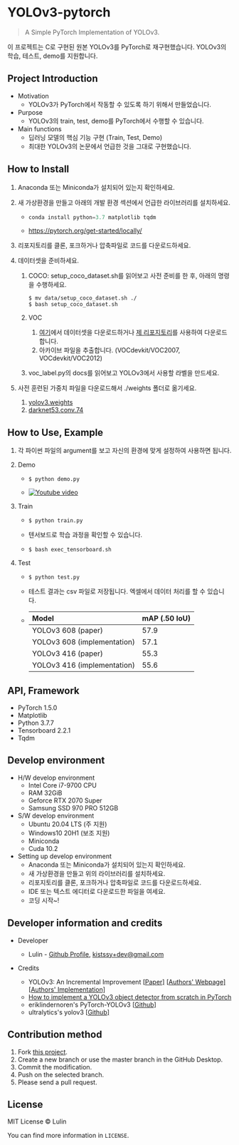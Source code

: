 # YOLOv3-pytorch

> A Simple PyTorch Implementation of YOLOv3.

이 프로젝트는 C로 구현된 원본 YOLOv3를 PyTorch로 재구현했습니다. YOLOv3의 학습, 테스트, demo를 지원합니다.

## Project Introduction

- Motivation
  - YOLOv3가 PyTorch에서 작동할 수 있도록 하기 위해서 만들었습니다.
- Purpose
  - YOLOv3의 train, test, demo를 PyTorch에서 수행할 수 있습니다.
- Main functions
  - 딥러닝 모델의 핵심 기능 구현 (Train, Test, Demo)
  - 최대한 YOLOv3의 논문에서 언급한 것을 그대로 구현했습니다.

## How to Install

1. Anaconda 또는 Miniconda가 설치되어 있는지 확인하세요.

2. 새 가상환경을 만들고 아래의 개발 환경 섹션에서 언급한 라이브러리를 설치하세요.

   - ```python
     conda install python=3.7 matplotlib tqdm
     ```

   - https://pytorch.org/get-started/locally/

3. 리포지토리를 클론, 포크하거나 압축파일로 코드를 다운로드하세요.

4. 데이터셋을 준비하세요.
   1. COCO: setup_coco_dataset.sh를 읽어보고 사전 준비를 한 후, 아래의 명령을 수행하세요.

      ```shell
      $ mv data/setup_coco_dataset.sh ./
      $ bash setup_coco_dataset.sh
      ```

   2. VOC
      1. [여기](http://host.robots.ox.ac.uk/pascal/VOC/)에서 데이터셋을 다운로드하거나 [제 리포지토리](https://github.com/LulinPollux/dataset-downloader)를 사용하여 다운로드합니다.
      2. 아카이브 파일을 추출합니다. (VOCdevkit/VOC2007, VOCdevkit/VOC2012)
   3. voc_label.py의 docs를 읽어보고 YOLOv3에서 사용할 라벨을 만드세요.
   
5. 사전 훈련된 가중치 파일을 다운로드해서 ./weights 폴더로 옮기세요.

   1. [yolov3.weights](https://pjreddie.com/media/files/yolov3.weights)
   2. [darknet53.conv.74](https://pjreddie.com/media/files/darknet53.conv.74)

## How to Use, Example

1. 각 파이썬 파일의 argument를 보고 자신의 환경에 맞게 설정하여 사용하면 됩니다.

2. Demo

   - ```shell
     $ python demo.py
     ```

   - [![Youtube video](https://img.youtube.com/vi/X0LAgilivvw/maxresdefault.jpg)](https://youtu.be/X0LAgilivvw)

3. Train

   - ```shell
     $ python train.py
     ```

   - 텐서보드로 학습 과정을 확인할 수 있습니다.

   - ```shell
     $ bash exec_tensorboard.sh
     ```

4. Test

   - ```shell
     $ python test.py
     ```

   - 테스트 결과는 csv 파일로 저장됩니다. 엑셀에서 데이터 처리를 할 수 있습니다.

   - | Model                       | mAP (.50 IoU) |
     | :-------------------------- | ------------- |
     | YOLOv3 608 (paper)          | 57.9          |
     | YOLOv3 608 (implementation) | 57.1          |
     | YOLOv3 416 (paper)          | 55.3          |
     | YOLOv3 416 (implementation) | 55.6          |

## API, Framework

- PyTorch 1.5.0
- Matplotlib
- Python 3.7.7
- Tensorboard 2.2.1
- Tqdm

## Develop environment

- H/W develop environment
  - Intel Core i7-9700 CPU
  - RAM 32GiB
  - Geforce RTX 2070 Super
  - Samsung SSD 970 PRO 512GB
- S/W develop environment
  - Ubuntu 20.04 LTS (주 지원)
  - Windows10 20H1 (보조 지원)
  - Miniconda
  - Cuda 10.2
- Setting up develop environment
  - Anaconda 또는 Miniconda가 설치되어 있는지 확인하세요.
  - 새 가상환경을 만들고 위의 라이브러리를 설치하세요.
  - 리포지토리를 클론, 포크하거나 압축파일로 코드를 다운로드하세요.
  - IDE 또는 텍스트 에디터로 다운로드한 파일을 여세요.
  - 코딩 시작~!

## Developer information and credits

- Developer
  
  - Lulin - [Github Profile](https://github.com/LulinPollux), kistssy+dev@gmail.com
  
- Credits

  - YOLOv3: An Incremental Improvement [[Paper\]](https://pjreddie.com/media/files/papers/YOLOv3.pdf) [[Authors' Webpage\]](https://pjreddie.com/darknet/yolo/) [[Authors' Implementation\]](https://github.com/pjreddie/darknet)
  - [How to implement a YOLOv3 object detector from scratch in PyTorch](https://blog.paperspace.com/how-to-implement-a-yolo-object-detector-in-pytorch/)
  - eriklindernoren's PyTorch-YOLOv3 [[Github\]](https://github.com/eriklindernoren/PyTorch-YOLOv3)
  - ultralytics's yolov3 [[Github\]](https://github.com/ultralytics/yolov3)

## Contribution method

1. Fork [this project](https://github.com/LulinPollux/리포지토리_이름).
2. Create a new branch or use the master branch in the GitHub Desktop.
3. Commit the modification.
4. Push on the selected branch.
5. Please send a pull request.

## License

MIT License © Lulin

You can find more information in `LICENSE`.